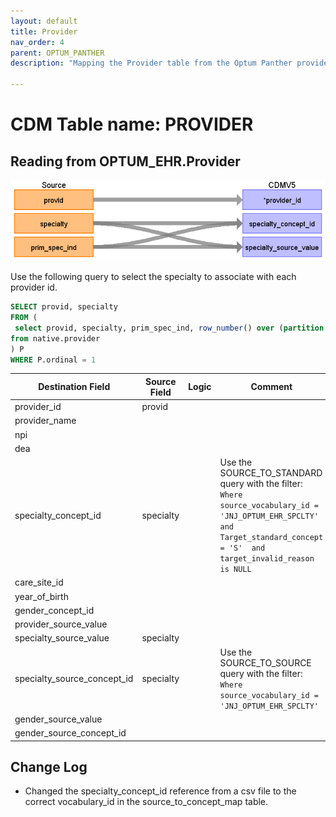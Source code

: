 ```yaml
---
layout: default
title: Provider
nav_order: 4
parent: OPTUM_PANTHER
description: "Mapping the Provider table from the Optum Panther provider table"

---
```


# CDM Table name: PROVIDER

## Reading from OPTUM_EHR.Provider

![](images/providermap.png)

Use the following query to select the specialty to associate with each provider id.

```sql
SELECT provid, specialty 
FROM (
 select provid, specialty, prim_spec_ind, row_number() over (partition by provid, specialty order by prim_spec_ind desc) ordinal
from native.provider
) P 
WHERE P.ordinal = 1
```

|     Destination Field    |     Source Field    |     Logic    |     Comment    |
|-|-|-|-|
|     provider_id    |     provid    |          |          |
|     provider_name    |          |          |          |
|     npi    |          |          |          |
|     dea    |          |          |          |
|     specialty_concept_id    |     specialty    |          |  Use the SOURCE_TO_STANDARD query with the filter: <br> ```Where source_vocabulary_id = 'JNJ_OPTUM_EHR_SPCLTY' and Target_standard_concept = 'S'  and target_invalid_reason is NULL```    |
|     care_site_id    |          |          |          |
|     year_of_birth    |          |          |          |
|     gender_concept_id    |          |          |          |
|     provider_source_value    |          |          |          |
|     specialty_source_value    |     specialty    |          |          |
|     specialty_source_concept_id    |     specialty    |          |     Use the SOURCE_TO_SOURCE query with the filter: <br> ```Where source_vocabulary_id = 'JNJ_OPTUM_EHR_SPCLTY'```   |
|     gender_source_value    |          |          |          |
|     gender_source_concept_id    |          |          |          |

## Change Log

- Changed the specialty_concept_id reference from a csv file to the correct vocabulary_id in the source_to_concept_map table. 